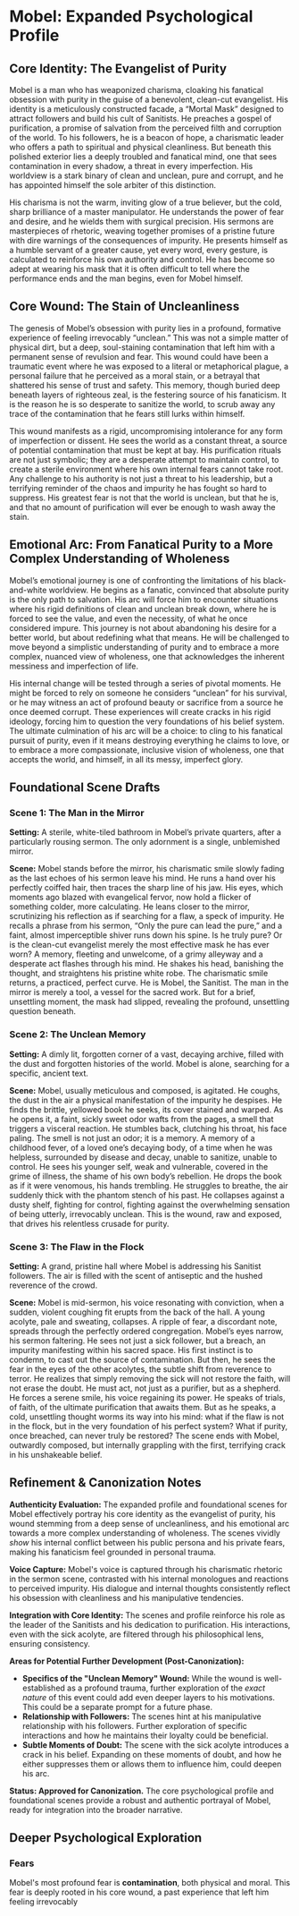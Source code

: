 # Mobel: Expanded Psychological Profile

## Core Identity: The Evangelist of Purity

Mobel is a man who has weaponized charisma, cloaking his fanatical obsession with purity in the guise of a benevolent, clean-cut evangelist. His identity is a meticulously constructed facade, a “Mortal Mask” designed to attract followers and build his cult of Sanitists. He preaches a gospel of purification, a promise of salvation from the perceived filth and corruption of the world. To his followers, he is a beacon of hope, a charismatic leader who offers a path to spiritual and physical cleanliness. But beneath this polished exterior lies a deeply troubled and fanatical mind, one that sees contamination in every shadow, a threat in every imperfection. His worldview is a stark binary of clean and unclean, pure and corrupt, and he has appointed himself the sole arbiter of this distinction.

His charisma is not the warm, inviting glow of a true believer, but the cold, sharp brilliance of a master manipulator. He understands the power of fear and desire, and he wields them with surgical precision. His sermons are masterpieces of rhetoric, weaving together promises of a pristine future with dire warnings of the consequences of impurity. He presents himself as a humble servant of a greater cause, yet every word, every gesture, is calculated to reinforce his own authority and control. He has become so adept at wearing his mask that it is often difficult to tell where the performance ends and the man begins, even for Mobel himself.

## Core Wound: The Stain of Uncleanliness

The genesis of Mobel’s obsession with purity lies in a profound, formative experience of feeling irrevocably “unclean.” This was not a simple matter of physical dirt, but a deep, soul-staining contamination that left him with a permanent sense of revulsion and fear. This wound could have been a traumatic event where he was exposed to a literal or metaphorical plague, a personal failure that he perceived as a moral stain, or a betrayal that shattered his sense of trust and safety. This memory, though buried deep beneath layers of righteous zeal, is the festering source of his fanaticism. It is the reason he is so desperate to sanitize the world, to scrub away any trace of the contamination that he fears still lurks within himself.

This wound manifests as a rigid, uncompromising intolerance for any form of imperfection or dissent. He sees the world as a constant threat, a source of potential contamination that must be kept at bay. His purification rituals are not just symbolic; they are a desperate attempt to maintain control, to create a sterile environment where his own internal fears cannot take root. Any challenge to his authority is not just a threat to his leadership, but a terrifying reminder of the chaos and impurity he has fought so hard to suppress. His greatest fear is not that the world is unclean, but that he is, and that no amount of purification will ever be enough to wash away the stain.

## Emotional Arc: From Fanatical Purity to a More Complex Understanding of Wholeness

Mobel’s emotional journey is one of confronting the limitations of his black-and-white worldview. He begins as a fanatic, convinced that absolute purity is the only path to salvation. His arc will force him to encounter situations where his rigid definitions of clean and unclean break down, where he is forced to see the value, and even the necessity, of what he once considered impure. This journey is not about abandoning his desire for a better world, but about redefining what that means. He will be challenged to move beyond a simplistic understanding of purity and to embrace a more complex, nuanced view of wholeness, one that acknowledges the inherent messiness and imperfection of life.

His internal change will be tested through a series of pivotal moments. He might be forced to rely on someone he considers “unclean” for his survival, or he may witness an act of profound beauty or sacrifice from a source he once deemed corrupt. These experiences will create cracks in his rigid ideology, forcing him to question the very foundations of his belief system. The ultimate culmination of his arc will be a choice: to cling to his fanatical pursuit of purity, even if it means destroying everything he claims to love, or to embrace a more compassionate, inclusive vision of wholeness, one that accepts the world, and himself, in all its messy, imperfect glory.





## Foundational Scene Drafts

### Scene 1: The Man in the Mirror

**Setting:** A sterile, white-tiled bathroom in Mobel’s private quarters, after a particularly rousing sermon. The only adornment is a single, unblemished mirror.

**Scene:** Mobel stands before the mirror, his charismatic smile slowly fading as the last echoes of his sermon leave his mind. He runs a hand over his perfectly coiffed hair, then traces the sharp line of his jaw. His eyes, which moments ago blazed with evangelical fervor, now hold a flicker of something colder, more calculating. He leans closer to the mirror, scrutinizing his reflection as if searching for a flaw, a speck of impurity. He recalls a phrase from his sermon, “Only the pure can lead the pure,” and a faint, almost imperceptible shiver runs down his spine. Is he truly pure? Or is the clean-cut evangelist merely the most effective mask he has ever worn? A memory, fleeting and unwelcome, of a grimy alleyway and a desperate act flashes through his mind. He shakes his head, banishing the thought, and straightens his pristine white robe. The charismatic smile returns, a practiced, perfect curve. He is Mobel, the Sanitist. The man in the mirror is merely a tool, a vessel for the sacred work. But for a brief, unsettling moment, the mask had slipped, revealing the profound, unsettling question beneath.

### Scene 2: The Unclean Memory

**Setting:** A dimly lit, forgotten corner of a vast, decaying archive, filled with the dust and forgotten histories of the world. Mobel is alone, searching for a specific, ancient text.

**Scene:** Mobel, usually meticulous and composed, is agitated. He coughs, the dust in the air a physical manifestation of the impurity he despises. He finds the brittle, yellowed book he seeks, its cover stained and warped. As he opens it, a faint, sickly sweet odor wafts from the pages, a smell that triggers a visceral reaction. He stumbles back, clutching his throat, his face paling. The smell is not just an odor; it is a memory. A memory of a childhood fever, of a loved one’s decaying body, of a time when he was helpless, surrounded by disease and decay, unable to sanitize, unable to control. He sees his younger self, weak and vulnerable, covered in the grime of illness, the shame of his own body’s rebellion. He drops the book as if it were venomous, his hands trembling. He struggles to breathe, the air suddenly thick with the phantom stench of his past. He collapses against a dusty shelf, fighting for control, fighting against the overwhelming sensation of being utterly, irrevocably unclean. This is the wound, raw and exposed, that drives his relentless crusade for purity.

### Scene 3: The Flaw in the Flock

**Setting:** A grand, pristine hall where Mobel is addressing his Sanitist followers. The air is filled with the scent of antiseptic and the hushed reverence of the crowd.

**Scene:** Mobel is mid-sermon, his voice resonating with conviction, when a sudden, violent coughing fit erupts from the back of the hall. A young acolyte, pale and sweating, collapses. A ripple of fear, a discordant note, spreads through the perfectly ordered congregation. Mobel’s eyes narrow, his sermon faltering. He sees not just a sick follower, but a breach, an impurity manifesting within his sacred space. His first instinct is to condemn, to cast out the source of contamination. But then, he sees the fear in the eyes of the other acolytes, the subtle shift from reverence to terror. He realizes that simply removing the sick will not restore the faith, will not erase the doubt. He must act, not just as a purifier, but as a shepherd. He forces a serene smile, his voice regaining its power. He speaks of trials, of faith, of the ultimate purification that awaits them. But as he speaks, a cold, unsettling thought worms its way into his mind: what if the flaw is not in the flock, but in the very foundation of his perfect system? What if purity, once breached, can never truly be restored? The scene ends with Mobel, outwardly composed, but internally grappling with the first, terrifying crack in his unshakeable belief.





## Refinement & Canonization Notes

**Authenticity Evaluation:** The expanded profile and foundational scenes for Mobel effectively portray his core identity as the evangelist of purity, his wound stemming from a deep sense of uncleanliness, and his emotional arc towards a more complex understanding of wholeness. The scenes vividly *show* his internal conflict between his public persona and his private fears, making his fanaticism feel grounded in personal trauma.

**Voice Capture:** Mobel's voice is captured through his charismatic rhetoric in the sermon scene, contrasted with his internal monologues and reactions to perceived impurity. His dialogue and internal thoughts consistently reflect his obsession with cleanliness and his manipulative tendencies.

**Integration with Core Identity:** The scenes and profile reinforce his role as the leader of the Sanitists and his dedication to purification. His interactions, even with the sick acolyte, are filtered through his philosophical lens, ensuring consistency.

**Areas for Potential Further Development (Post-Canonization):**
*   **Specifics of the "Unclean Memory" Wound:** While the wound is well-established as a profound trauma, further exploration of the *exact nature* of this event could add even deeper layers to his motivations. This could be a separate prompt for a future phase.
*   **Relationship with Followers:** The scenes hint at his manipulative relationship with his followers. Further exploration of specific interactions and how he maintains their loyalty could be beneficial.
*   **Subtle Moments of Doubt:** The scene with the sick acolyte introduces a crack in his belief. Expanding on these moments of doubt, and how he either suppresses them or allows them to influence him, could deepen his arc.

**Status: Approved for Canonization.** The core psychological profile and foundational scenes provide a robust and authentic portrayal of Mobel, ready for integration into the broader narrative.





## Deeper Psychological Exploration

### Fears

Mobel's most profound fear is **contamination**, both physical and moral. This fear is deeply rooted in his core wound, a past experience that left him feeling irrevocably

